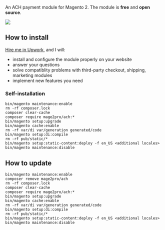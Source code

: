 An ACH payment module for Magento 2.
The module is **free** and **open source**.

![](https://mage2.pro/uploads/default/original/2X/d/d655e6942c02834346c88ae1292cbaec1d8d784c.png)

## How to install
[Hire me in Upwork](https://www.upwork.com/fl/mage2pro), and I will: 
- install and configure the module properly on your website
- answer your questions
- solve compatiblity problems with third-party checkout, shipping, marketing modules
- implement new features you need 

### Self-installation
```
bin/magento maintenance:enable
rm -rf composer.lock
composer clear-cache
composer require mage2pro/ach:*
bin/magento setup:upgrade
bin/magento cache:enable
rm -rf var/di var/generation generated/code
bin/magento setup:di:compile
rm -rf pub/static/*
bin/magento setup:static-content:deploy -f en_US <additional locales>
bin/magento maintenance:disable
```

## How to update
```
bin/magento maintenance:enable
composer remove mage2pro/ach
rm -rf composer.lock
composer clear-cache
composer require mage2pro/ach:*
bin/magento setup:upgrade
bin/magento cache:enable
rm -rf var/di var/generation generated/code
bin/magento setup:di:compile
rm -rf pub/static/*
bin/magento setup:static-content:deploy -f en_US <additional locales>
bin/magento maintenance:disable
```